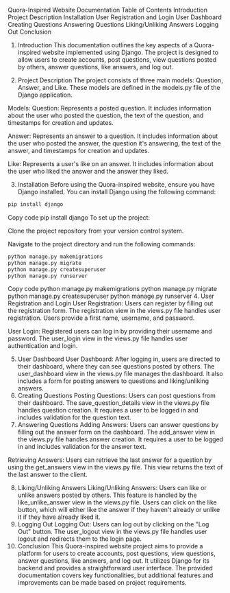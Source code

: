 Quora-Inspired Website Documentation
Table of Contents
Introduction
Project Description
Installation
User Registration and Login
User Dashboard
Creating Questions
Answering Questions
Liking/Unliking Answers
Logging Out
Conclusion
1. Introduction
This documentation outlines the key aspects of a Quora-inspired website implemented using Django. The project is designed to allow users to create accounts, post questions, view questions posted by others, answer questions, like answers, and log out.

2. Project Description
The project consists of three main models: Question, Answer, and Like. These models are defined in the models.py file of the Django application.

Models:
Question: Represents a posted question. It includes information about the user who posted the question, the text of the question, and timestamps for creation and updates.

Answer: Represents an answer to a question. It includes information about the user who posted the answer, the question it's answering, the text of the answer, and timestamps for creation and updates.

Like: Represents a user's like on an answer. It includes information about the user who liked the answer and the answer they liked.

3. Installation
Before using the Quora-inspired website, ensure you have Django installed. You can install Django using the following command:
```python
pip install django

```

Copy code
pip install django
To set up the project:

Clone the project repository from your version control system.

Navigate to the project directory and run the following commands:
```python
python manage.py makemigrations
python manage.py migrate
python manage.py createsuperuser
python manage.py runserver
```


Copy code
python manage.py makemigrations
python manage.py migrate
python manage.py createsuperuser
python manage.py runserver
4. User Registration and Login
User Registration: Users can register by filling out the registration form. The registration view in the views.py file handles user registration. Users provide a first name, username, and password.

User Login: Registered users can log in by providing their username and password. The user_login view in the views.py file handles user authentication and login.

5. User Dashboard
User Dashboard: After logging in, users are directed to their dashboard, where they can see questions posted by others. The user_dashboard view in the views.py file manages the dashboard. It also includes a form for posting answers to questions and liking/unliking answers.
6. Creating Questions
Posting Questions: Users can post questions from their dashboard. The save_question_details view in the views.py file handles question creation. It requires a user to be logged in and includes validation for the question text.
7. Answering Questions
Adding Answers: Users can answer questions by filling out the answer form on the dashboard. The add_answer view in the views.py file handles answer creation. It requires a user to be logged in and includes validation for the answer text.

Retrieving Answers: Users can retrieve the last answer for a question by using the get_answers view in the views.py file. This view returns the text of the last answer to the client.

8. Liking/Unliking Answers
Liking/Unliking Answers: Users can like or unlike answers posted by others. This feature is handled by the like_unlike_answer view in the views.py file. Users can click on the like button, which will either like the answer if they haven't already or unlike it if they have already liked it.
9. Logging Out
Logging Out: Users can log out by clicking on the "Log Out" button. The user_logout view in the views.py file handles user logout and redirects them to the login page.
10. Conclusion
This Quora-inspired website project aims to provide a platform for users to create accounts, post questions, view questions, answer questions, like answers, and log out. It utilizes Django for its backend and provides a straightforward user interface. The provided documentation covers key functionalities, but additional features and improvements can be made based on project requirements.
